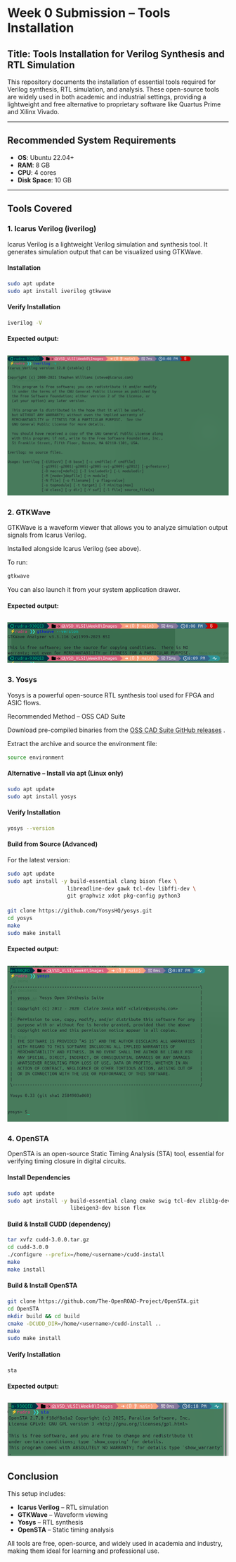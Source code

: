 # Week 0 Submission – Tools Installation

## Title: Tools Installation for Verilog Synthesis and RTL Simulation  

This repository documents the installation of essential tools required for Verilog synthesis, RTL simulation, and analysis. These open-source tools are widely used in both academic and industrial settings, providing a lightweight and free alternative to proprietary software like Quartus Prime and Xilinx Vivado.  

---

## Recommended System Requirements  
- **OS**: Ubuntu 22.04+  
- **RAM**: 8 GB  
- **CPU**: 4 cores  
- **Disk Space**: 10 GB  

---

## Tools Covered  

### 1. Icarus Verilog (iverilog)  
Icarus Verilog is a lightweight Verilog simulation and synthesis tool. It generates simulation output that can be visualized using GTKWave.  

#### Installation  
```bash
sudo apt update
sudo apt install iverilog gtkwave

```

#### Verify Installation  

```bash
iverilog -V
```
#### Expected output:
![Alt Text](Images/Iverilog_img.png)
---
### 2. GTKWave

GTKWave is a waveform viewer that allows you to analyze simulation output signals from Icarus Verilog.

Installed alongside Icarus Verilog (see above).

To run:
```bash
gtkwave
```
You can also launch it from your system application drawer.

#### Expected output:
![Alt Text](Images/gtkwave_img.png)
---
### 3. Yosys

Yosys is a powerful open-source RTL synthesis tool used for FPGA and ASIC flows.

Recommended Method – OSS CAD Suite

Download pre-compiled binaries from the [OSS CAD Suite GitHub releases](https://github.com/YosysHQ/oss-cad-suite-build/releases)
.

Extract the archive and source the environment file:
```bash
source environment
```
#### Alternative – Install via apt (Linux only)
```bash
sudo apt update
sudo apt install yosys
```
#### Verify Installation
```bash
yosys --version
```
#### Build from Source (Advanced)

For the latest version:
```bash
sudo apt update
sudo apt install -y build-essential clang bison flex \
                   libreadline-dev gawk tcl-dev libffi-dev \
                   git graphviz xdot pkg-config python3

git clone https://github.com/YosysHQ/yosys.git
cd yosys
make
sudo make install
```

#### Expected output:
![Alt Text](Images/yosys_img.png)
---
### 4. OpenSTA

OpenSTA is an open-source Static Timing Analysis (STA) tool, essential for verifying timing closure in digital circuits.

#### Install Dependencies
```bash
sudo apt update
sudo apt install -y build-essential clang cmake swig tcl-dev zlib1g-dev \
                    libeigen3-dev bison flex
```
#### Build & Install CUDD (dependency)
```bash
tar xvfz cudd-3.0.0.tar.gz
cd cudd-3.0.0
./configure --prefix=/home/<username>/cudd-install
make
make install
```
#### Build & Install OpenSTA
```bash
git clone https://github.com/The-OpenROAD-Project/OpenSTA.git
cd OpenSTA
mkdir build && cd build
cmake -DCUDD_DIR=/home/<username>/cudd-install ..
make
sudo make install
```
#### Verify Installation
```bash
sta
```
#### Expected output:
![Alt Text](Images/opensta_img.png)
---
## Conclusion
This setup includes:

- **Icarus Verilog** – RTL simulation
- **GTKWave** – Waveform viewing
- **Yosys** – RTL synthesis
- **OpenSTA** – Static timing analysis

All tools are free, open-source, and widely used in academia and industry, making them ideal for learning and professional use.
